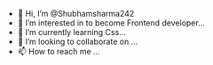 - 👋 Hi, I’m @Shubhamsharma242
- 👀 I’m interested in to become Frontend developer...
- 🌱 I’m currently learning Css...
- 💞️ I’m looking to collaborate on ...
- 📫 How to reach me ...

<!---
Shubhamsharma242/Shubhamsharma242 is a ✨ special ✨ repository because its `README.md` (this file) appears on your GitHub profile.
You can click the Preview link to take a look at your changes.
--->
